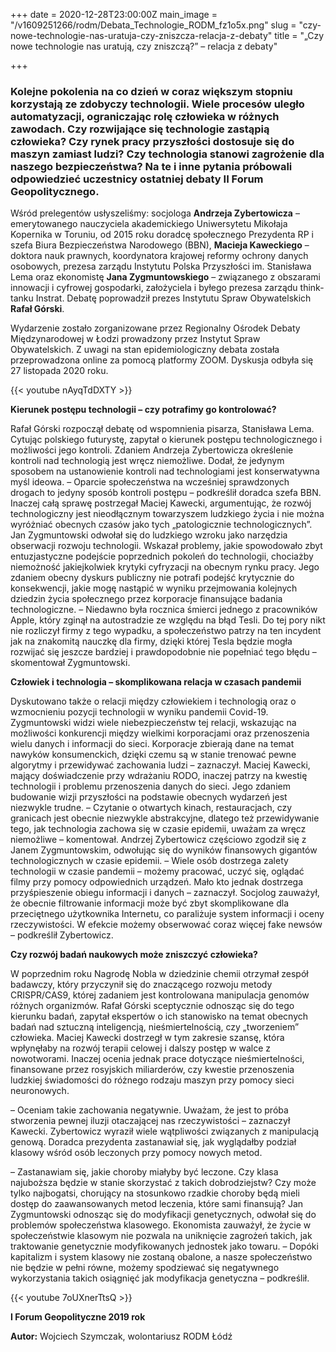 +++
date = 2020-12-28T23:00:00Z
main_image = "/v1609251266/rodm/Debata_Technologie_RODM_fz1o5x.png"
slug = "czy-nowe-technologie-nas-uratuja-czy-zniszcza-relacja-z-debaty"
title = "„Czy nowe technologie nas uratują, czy zniszczą?” – relacja z debaty"

+++
### **Kolejne pokolenia na co dzień w coraz większym stopniu korzystają ze zdobyczy technologii. Wiele procesów uległo automatyzacji, ograniczając rolę człowieka w różnych zawodach. Czy rozwijające się technologie zastąpią człowieka? Czy rynek pracy przyszłości dostosuje się do maszyn zamiast ludzi? Czy technologia stanowi zagrożenie dla naszego bezpieczeństwa? Na te i inne pytania próbowali odpowiedzieć uczestnicy ostatniej debaty II Forum Geopolitycznego.**

Wśród prelegentów usłyszeliśmy: socjologa **Andrzeja Zybertowicza** – emerytowanego nauczyciela akademickiego Uniwersytetu Mikołaja Kopernika w Toruniu, od 2015 roku doradcę społecznego Prezydenta RP i szefa Biura Bezpieczeństwa Narodowego (BBN), **Macieja Kaweckiego** – doktora nauk prawnych, koordynatora krajowej reformy ochrony danych osobowych, prezesa zarządu Instytutu Polska Przyszłości im. Stanisława Lema oraz ekonomistę **Jana Zygmuntowskiego** – związanego z obszarami innowacji i cyfrowej gospodarki, założyciela i byłego prezesa zarządu think-tanku Instrat. Debatę poprowadził prezes Instytutu Spraw Obywatelskich **Rafał Górski**.

Wydarzenie zostało zorganizowane przez Regionalny Ośrodek Debaty Międzynarodowej w Łodzi prowadzony przez Instytut Spraw Obywatelskich. Z uwagi na stan epidemiologiczny debata została przeprowadzona online za pomocą platformy ZOOM. Dyskusja odbyła się 27 listopada 2020 roku.

{{< youtube nAyqTdDXTY >}}

**Kierunek postępu technologii – czy potrafimy go kontrolować?**

Rafał Górski rozpoczął debatę od wspomnienia pisarza, Stanisława Lema. Cytując polskiego futurystę, zapytał o kierunek postępu technologicznego i możliwości jego kontroli. Zdaniem Andrzeja Zybertowicza określenie kontroli nad technologią jest wręcz niemożliwe. Dodał, że jedynym sposobem na ustanowienie kontroli nad technologiami jest konserwatywna myśl ideowa. – Oparcie społeczeństwa na wcześniej sprawdzonych drogach to jedyny sposób kontroli postępu – podkreślił doradca szefa BBN. Inaczej całą sprawę postrzegał Maciej Kawecki, argumentując, że rozwój technologiczny jest nieodłącznym towarzyszem ludzkiego życia i nie można wyróżniać obecnych czasów jako tych „patologicznie technologicznych”. Jan Zygmuntowski odwołał się do ludzkiego wzroku jako narzędzia obserwacji rozwoju technologii. Wskazał problemy, jakie spowodowało zbyt entuzjastyczne podejście poprzednich pokoleń do technologii, chociażby niemożność jakiejkolwiek krytyki cyfryzacji na obecnym rynku pracy. Jego zdaniem obecny dyskurs publiczny nie potrafi podejść krytycznie do konsekwencji, jakie mogę nastąpić w wyniku przejmowania kolejnych dziedzin życia społecznego przez korporacje finansujące badania technologiczne. – Niedawno była rocznica śmierci jednego z pracowników Apple, który zginął na autostradzie ze względu na błąd Tesli. Do tej pory nikt nie rozliczył firmy z tego wypadku, a społeczeństwo patrzy na ten incydent jak na znakomitą nauczkę dla firmy, dzięki której Tesla będzie mogła rozwijać się jeszcze bardziej i prawdopodobnie nie popełniać tego błędu – skomentował Zygmuntowski.

**Człowiek i technologia – skomplikowana relacja w czasach pandemii**

Dyskutowano także o relacji między człowiekiem i technologią oraz o wzmocnieniu pozycji technologii w wyniku pandemii Covid-19. Zygmuntowski widzi wiele niebezpieczeństw tej relacji, wskazując na możliwości konkurencji między wielkimi korporacjami oraz przenoszenia wielu danych i informacji do sieci. Korporacje zbierają dane na temat nawyków konsumenckich, dzięki czemu są w stanie trenować pewne algorytmy i przewidywać zachowania ludzi – zaznaczył. Maciej Kawecki, mający doświadczenie przy wdrażaniu RODO, inaczej patrzy na kwestię technologii i problemu przenoszenia danych do sieci. Jego zdaniem budowanie wizji przyszłości na podstawie obecnych wydarzeń jest niezwykle trudne. – Czytanie o otwartych kinach, restauracjach, czy granicach jest obecnie niezwykle abstrakcyjne, dlatego też przewidywanie tego, jak technologia zachowa się w czasie epidemii, uważam za wręcz niemożliwe – komentował. Andrzej Zybertowicz częściowo zgodził się z Janem Zygmuntowskim, odwołując się do wyników finansowych gigantów technologicznych w czasie epidemii. – Wiele osób dostrzega zalety technologii w czasie pandemii – możemy pracować, uczyć się, oglądać filmy przy pomocy odpowiednich urządzeń. Mało kto jednak dostrzega przyśpieszenie obiegu informacji i danych – zaznaczył. Socjolog zauważył, że obecnie filtrowanie informacji może być zbyt skomplikowane dla przeciętnego użytkownika Internetu, co paraliżuje system informacji i oceny rzeczywistości. W efekcie możemy obserwować coraz więcej fake newsów – podkreślił Zybertowicz.

**Czy rozwój badań naukowych może zniszczyć człowieka?**

W poprzednim roku Nagrodę Nobla w dziedzinie chemii otrzymał zespół badawczy, który przyczynił się do znaczącego rozwoju metody CRISPR/CAS9, której zadaniem jest kontrolowana manipulacja genomów różnych organizmów. Rafał Górski sceptycznie odnosząc się do tego kierunku badań, zapytał ekspertów o ich stanowisko na temat obecnych badań nad sztuczną inteligencją, nieśmiertelnością, czy „tworzeniem” człowieka. Maciej Kawecki dostrzegł w tym zakresie szansę, która wpłynęłaby na rozwój terapii celowej i dalszy postęp w walce z nowotworami. Inaczej ocenia jednak prace dotyczące nieśmiertelności, finansowane przez rosyjskich miliarderów, czy kwestie przenoszenia ludzkiej świadomości do różnego rodzaju maszyn przy pomocy sieci neuronowych.

– Oceniam takie zachowania negatywnie. Uważam, że jest to próba stworzenia pewnej iluzji otaczającej nas rzeczywistości – zaznaczył Kawecki. Zybertowicz wyraził wiele wątpliwości związanych z manipulacją genową. Doradca prezydenta zastanawiał się, jak wyglądałby podział klasowy wśród osób leczonych przy pomocy nowych metod.

– Zastanawiam się, jakie choroby miałyby być leczone. Czy klasa najuboższa będzie w stanie skorzystać z takich dobrodziejstw? Czy może tylko najbogatsi, chorujący na stosunkowo rzadkie choroby będą mieli dostęp do zaawansowanych metod leczenia, które sami finansują? Jan Zygmuntowski odnosząc się do modyfikacji genetycznych, odwołał się do problemów społeczeństwa klasowego. Ekonomista zauważył, że życie w społeczeństwie klasowym nie pozwala na uniknięcie zagrożeń takich, jak traktowanie genetycznie modyfikowanych jednostek jako towaru. – Dopóki kapitalizm i system klasowy nie zostaną obalone, a nasze społeczeństwo nie będzie w pełni równe, możemy spodziewać się negatywnego wykorzystania takich osiągnięć jak modyfikacja genetyczna – podkreślił.

{{< youtube 7oUXnerTtsQ >}}

**I Forum Geopolityczne 2019 rok**

**Autor:** Wojciech Szymczak, wolontariusz RODM Łódź